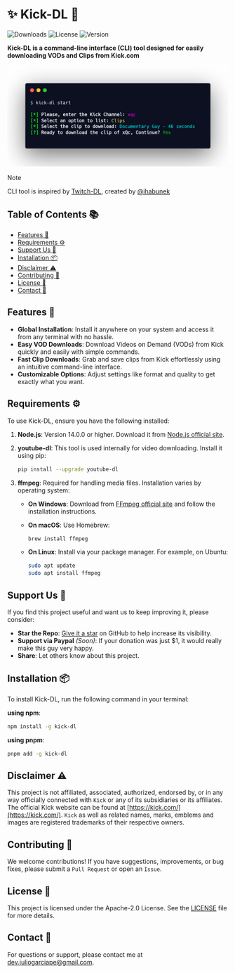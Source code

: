 # :sparkles: Kick-DL :green_heart:

![Downloads](https://img.shields.io/npm/dm/kick-dl?label=Downloads&color=red&logo=npm)
![License](https://img.shields.io/npm/l/kick-dl?label=License&color=yellow&logo=github)
![Version](https://img.shields.io/npm/v/kick-dl?label=Version&color=green&logo=npm)

**Kick-DL is a command-line interface (CLI) tool designed for easily downloading VODs and Clips from Kick.com**

![CLI Screenshot](media/cli-screenshot.png)

> [!NOTE]
> CLI tool is inspired by [Twitch-DL](https://github.com/ihabunek/twitch-dl), created by [@ihabunek](https://github.com/ihabunek)

## Table of Contents :books:

- [Features :rocket:](#features-rocket)
- [Requirements :gear:](#requirements-gear)
- [Support Us :sparkling_heart:](#support-us-sparkling_heart)
- [Installation :package:](#installation-package)
- [Disclaimer :warning:](#disclaimer-warning)
- [Contributing :handshake:](#contributing-handshake)
- [License :scroll:](#license-scroll)
- [Contact :email:](#contact-email)

## Features :rocket:

- **Global Installation**: Install it anywhere on your system and access it from any terminal with no hassle.
- **Easy VOD Downloads**: Download Videos on Demand (VODs) from Kick quickly and easily with simple commands.
- **Fast Clip Downloads**: Grab and save clips from Kick effortlessly using an intuitive command-line interface.
- **Customizable Options**: Adjust settings like format and quality to get exactly what you want.

## Requirements :gear:

To use Kick-DL, ensure you have the following installed:

1. **Node.js**: Version 14.0.0 or higher. Download it from [Node.js official site](https://nodejs.org/).
2. **youtube-dl**: This tool is used internally for video downloading. Install it using pip:

    ```sh
    pip install --upgrade youtube-dl
    ```

3. **ffmpeg**: Required for handling media files. Installation varies by operating system:

    - **On Windows**: Download from [FFmpeg official site](https://ffmpeg.org/download.html) and follow the installation instructions.
    - **On macOS**: Use Homebrew:

        ```sh
        brew install ffmpeg
        ```

    - **On Linux**: Install via your package manager. For example, on Ubuntu:

        ```sh
        sudo apt update
        sudo apt install ffmpeg
        ```

## Support Us :sparkling_heart:

If you find this project useful and want us to keep improving it, please consider:

- **Star the Repo**: [Give it a star](https://github.com/juliogarciape/kick-dl) on GitHub to help increase its visibility.
- **Support via Paypal** *(Soon)*: If your donation was just $1, it would really make this guy very happy.
- **Share**: Let others know about this project.

## Installation :package:

To install Kick-DL, run the following command in your terminal:

**using npm**:

```sh
npm install -g kick-dl
```

**using pnpm**:

```sh
pnpm add -g kick-dl
```

## Disclaimer :warning:

This project is not affiliated, associated, authorized, endorsed by, or in any way officially connected with `Kick` or any of its subsidiaries or its affiliates. The official Kick website can be found at [https://kick.com/](https://kick.com/). `Kick` as well as related names, marks, emblems and images are registered trademarks of their respective owners.

## Contributing :handshake:

We welcome contributions! If you have suggestions, improvements, or bug fixes, please submit a `Pull Request` or open an `Issue`.

## License :scroll:

This project is licensed under the Apache-2.0 License. See the [LICENSE](LICENSE) file for more details.

## Contact :email:

For questions or support, please contact me at [dev.juliogarciape@gmail.com](mailto:dev.juliogarciape@gmail.com).
